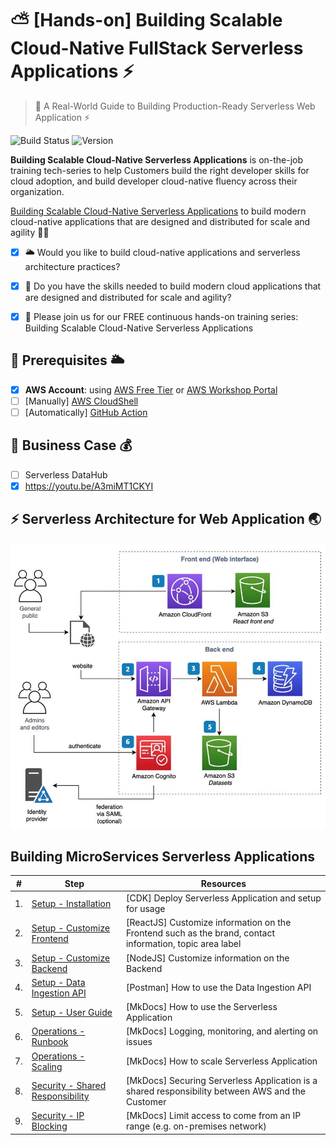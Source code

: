 # ⛅ [Hands-on] Building Scalable Cloud-Native FullStack Serverless Applications ⚡

> 🎯 A Real-World Guide to Building Production-Ready Serverless Web Application ⚡

![Build Status](https://github.com/OceanSoftIO/Serverless/workflows/cdk-workflow/badge.svg?branch=main)
![Version](https://img.shields.io/badge/version-dev-blue)

**Building Scalable Cloud-Native Serverless Applications** is on-the-job training tech-series to help Customers build the right developer skills for cloud adoption, and build developer cloud-native fluency across their organization.

[Building Scalable Cloud-Native Serverless Applications](https://) to build modern cloud-native applications that are designed and distributed for scale and agility 🎯🚀

* [x] 🌥 Would you like to build cloud-native applications and serverless architecture practices? 
* [x] 🎯 Do you have the skills needed to build modern cloud applications that are designed and distributed for scale and agility? 
* [x] 🚀 Please join us for our FREE continuous hands-on training series: Building Scalable Cloud-Native Serverless Applications 


## 🚦 Prerequisites 🌥

* [x] **AWS Account**: using [AWS Free Tier](https://aws.amazon.com/free) or [AWS Workshop Portal](https://cdk.job4u.io/en/setup/aws-account.html)
* [ ] [Manually] [AWS CloudShell](https://cdk.job4u.io/en/setup/cloud9-ide.html)
* [ ] [Automatically] [GitHub Action]()

## 💎 Business Case 💰

* [ ] Serverless DataHub
* [x] https://youtu.be/A3miMT1CKYI

## ⚡ Serverless Architecture for Web Application 🌏

<p align="center">
  <img src="README/images/architecture.jpg" alt="Serverless Architecture for Web Application">
</p>

## Building MicroServices Serverless Applications

| #  | Step                  | Resources                                   |
|--  | --------------------- | ------------------------------------------- |
| 1. | [Setup - Installation](docs/installation.md)         | [CDK] Deploy Serverless Application and setup for usage |
| 2. | [Setup - Customize Frontend](docs/custom-config.md)  | [ReactJS] Customize information on the Frontend such as the brand, contact information, topic area label |
| 3. | [Setup - Customize Backend](docs/custom-backend.md)  | [NodeJS] Customize information on the Backend |
| 4. | [Setup - Data Ingestion API](docs/api.md)            | [Postman] How to use the Data Ingestion API |
| 5. | [Setup - User Guide](docs/User-Guide.docx)           | [MkDocs] How to use the Serverless Application |
| 6. | [Operations - Runbook](docs/runbook.md)              | [MkDocs] Logging, monitoring, and alerting on issues |
| 7. | [Operations - Scaling](docs/scalability.md)          | [MkDocs] How to scale Serverless Application |
| 8. | [Security - Shared Responsibility](docs/security.md) | [MkDocs] Securing Serverless Application is a shared responsibility between AWS and the Customer |
| 9. | [Security - IP Blocking](docs/on-prem-access.md)     | [MkDocs] Limit access to come from an IP range (e.g. on-premises network) |

